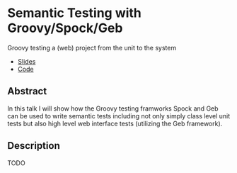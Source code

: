 Semantic Testing with Groovy/Spock/Geb
======================================
Groovy testing a (web) project from the unit to the system

* [Slides](groovy-semantic-testing-slides.svg)
* [Code](https://github.com/mkutz/demonstration/tree/master/geb-spock-demo)

Abstract
--------

In this talk I will show how the Groovy testing framworks Spock and Geb can be used to write semantic tests including not only simply class level unit tests but also high level web interface tests (utilizing the Geb framework).

Description
-----------

TODO
